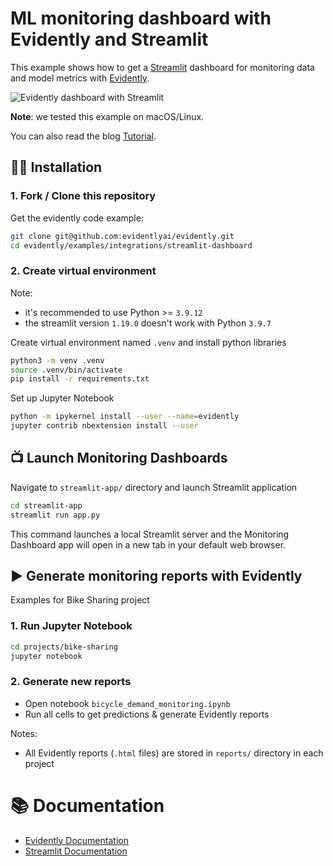 # ML monitoring dashboard with Evidently and Streamlit

This example shows how to get a [Streamlit](https://github.com/streamlit/streamlit.git) dashboard for monitoring data and model metrics with [Evidently](https://github.com/evidentlyai/evidently.git).

![Evidently dashboard with Streamlit](streamlit-app/static/preview.png "Dashboard preview")

**Note**: we tested this example on macOS/Linux.

You can also read the blog [Tutorial](https://www.evidentlyai.com/blog/ml-model-monitoring-dashboard-tutorial).

## :woman_technologist: Installation

### 1. Fork / Clone this repository

Get the evidently code example:

```bash
git clone git@github.com:evidentlyai/evidently.git
cd evidently/examples/integrations/streamlit-dashboard
```

### 2. Create virtual environment

Note: 

- it's recommended to use Python >= `3.9.12`
- the streamlit version `1.19.0` doesn't work with Python `3.9.7`

Create virtual environment named `.venv` and install python libraries
```bash
python3 -m venv .venv
source .venv/bin/activate
pip install -r requirements.txt
```


Set up Jupyter Notebook
```bash
python -m ipykernel install --user --name=evidently
jupyter contrib nbextension install --user
```


## :tv: Launch Monitoring Dashboards 

Navigate to `streamlit-app/` directory and launch Streamlit application
```bash
cd streamlit-app 
streamlit run app.py
```
This command launches a local Streamlit server and the Monitoring Dashboard app will open in a new tab in your default web browser. 

## :arrow_forward: Generate monitoring reports with Evidently
Examples for Bike Sharing project

### 1. Run Jupyter Notebook

```bash
cd projects/bike-sharing
jupyter notebook
```

### 2. Generate new reports 

- Open notebook `bicycle_demand_monitoring.ipynb`
- Run all cells to get predictions & generate Evidently reports

Notes: 
- All Evidently reports (`.html` files) are stored in `reports/` directory in each project



# :books: Documentation

- [Evidently Documentation](https://docs.evidentlyai.com) 
- [Streamlit Documentation](https://docs.streamlit.io/library/get-started_)

